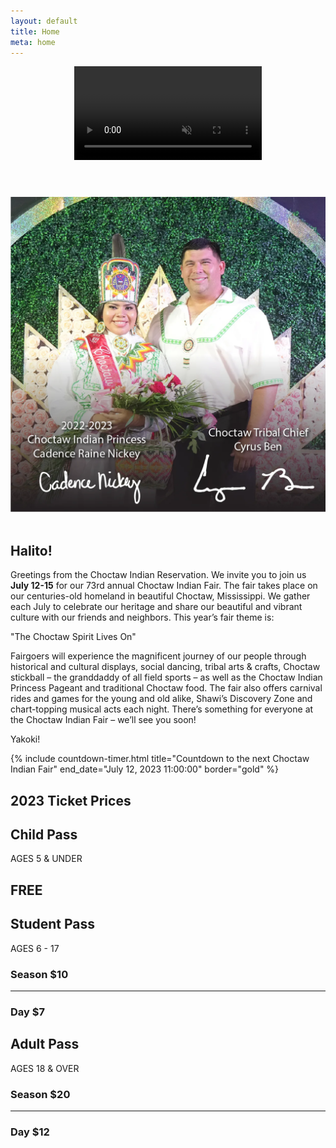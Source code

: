 ```yaml
---
layout: default
title: Home
meta: home
---
```


<header>
  <!-- This div is  intentionally blank. It creates the transparent black overlay over the video which you can modify in the CSS -->
  <div class="overlay"></div>
  <!-- The HTML5 video element that will create the background video on the header -->
  <video autoplay muted playsinline id="bgvid">
    <source src="" type="video/mp4">
  </video>

  <!-- <video playsinline="playsinline" autoplay="autoplay" muted="muted" loop="loop">
    <source src="/assets/img/CIFVideoWeb_1.mp4" type="video/mp4">
  </video> -->
  <!-- The header content -->
  <!-- <div class="container h-100 d-block d-sm-none">
    <div class="d-flex h-100 text-center align-items-center">
      <div class="w-100 text-white">
        <img src="/assets/img/logos/fairlogo.webp" alt="Choctaw Indian Fair Logo" class="img-fluid">
      </div>
    </div>
  </div> -->
</header>

<section class="diamond-bg">
  <div class="container">
    <div class="row align-items-center">
      <div class="col-xl">
        <img class="card-gold-border img-fluid" src="/assets/img/chiefprincess.webp" alt="Chief & Princess 2022"/>
      </div>
      <div class="col-xl">
        <br class="d-xl-none"/>
        <h1 class="display-1 mb-0 shadow-text">Halito!</h1>
        <p class="lead my-1 mb-3">
          Greetings from the Choctaw Indian Reservation. We invite you to join us <strong>July 12-15</strong> for our 73rd annual Choctaw Indian Fair. The fair takes place on our centuries-old homeland in beautiful Choctaw, Mississippi. We gather each July to celebrate our heritage and share our beautiful and vibrant culture with our friends and neighbors. This year’s fair theme is:
        </p>
        <p class="h3 display-3 mb-0">"The Choctaw Spirit Lives On"</p>
        <p class="lead my-1 mb-3">
          Fairgoers will experience the magnificent journey of our people through historical and cultural displays, social dancing, tribal arts &amp; crafts, Choctaw stickball – the granddaddy of all field sports – as well as the Choctaw Indian Princess Pageant and traditional Choctaw food. The fair also offers carnival rides and games for the young and old alike, Shawi’s Discovery Zone and chart-topping musical acts each night. There’s something for everyone at the Choctaw Indian Fair – we’ll see you soon!
        </p>
        <p class="h3 display-3">Yakoki!</p>
      </div>
    </div>
  </div>
</section>

<section class="diamond-bg2">
  <div class="container">
    {% include countdown-timer.html title="Countdown to the next Choctaw Indian Fair" end_date="July 12, 2023 11:00:00" border="gold" %}
    <div class="mt-4">
      <h2 class="display-2 shadow-text">2023 Ticket Prices</h2>
      <div class="row row-cols-1 row-cols-lg-3 g-4">
        <div class="col">
          <div class="card h-100 bg-child border border-white border-3 rounded-lg">
            <div class="card-body">
              <h2 class="fw-bold shadow-text">Child Pass</h2>
              <div class="border border-white border-3 rounded-3 mx-auto p-2 m-4 h4">
                AGES 5 & UNDER
              </div>
              <h2 class="h1 fw-bold shadow-text">FREE</h2>
            </div>
          </div>
        </div>
        <div class="col">
          <div class="card h-100 bg-student border border-white border-3 rounded-lg">
            <div class="card-body">
              <h2 class="fw-bold shadow-text">Student Pass</h2>
              <div class="border border-white border-3 rounded-3 mx-auto p-2 m-4 h4">
                AGES 6 - 17
              </div>
              <h3 class="shadow-text">Season $10</h3>
              <hr class="border opacity-100 border-3 rounded-3">
              <h3 class="shadow-text">Day $7</h3>
            </div>
          </div>
        </div>
        <div class="col">
          <div class="card h-100 bg-adult border border-white border-3 rounded-lg">
            <div class="card-body">
              <h2 class="fw-bold shadow-text">Adult Pass</h2>
              <div class="border border-white border-3 rounded-3 mx-auto p-2 m-4 h4">
                AGES 18 & OVER
              </div>
              <h3 class="shadow-text">Season $20</h3>
              <hr class="border opacity-100 border-3 rounded-3">
              <h3 class="shadow-text">Day $12</h3>
            </div>
          </div>
        </div>
      </div>
    </div>
  </div>
</section>

<script lang="ts">
  let videos = [
    "../assets/vid/old/OpeningCeremonies.mp4",
    "../assets/vid/old/Princess.mp4",
    "../assets/vid/old/Stickball.mp4",
    "../assets/vid/old/Dancegrounds.mp4",
    "../assets/vid/old/RezRun.mp4",
    "../assets/vid/old/IronWarrior.mp4",
    "../assets/vid/old/Midway.mp4",
  ];
  let currentVideo = 0;

  function nextVideo() {
    currentVideo = (currentVideo + 1) % videos.length;
    document.getElementById("bgvid").src = videos[currentVideo];
  }
  
  // Add an event listener for the 'ended' event
  document.getElementById("bgvid").addEventListener('ended', nextVideo);
  
  // Set the initial video source
  document.getElementById("bgvid").src = videos[currentVideo];
</script>
